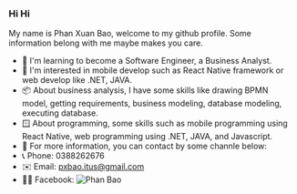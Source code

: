 ### __Hi Hi__
My name is Phan Xuan Bao, welcome to my github profile. Some information belong with me maybe makes you care.
- 📗 I'm learning to become a Software Engineer, a Business Analyst.
- 🧩 I'm interested in mobile develop such as React Native framework or web develop like .NET, JAVA.
- 📦 About business analysis, I have some skills  like drawing BPMN model, getting requirements, business modeling, database modeling, executing database.
- 🪟 About programming, some skills such as mobile programming using React Native, web programming using .NET, JAVA, and Javascript.
- 🤙 For more information, you can contact by some channle below:
- 📞 Phone: 0388262676
- ✉️ Email: pxbao.itus@gmail.com
- 🙎‍♂️ Facebook: ![Phan Bao](https://facebook.com/pxbao.cake)




